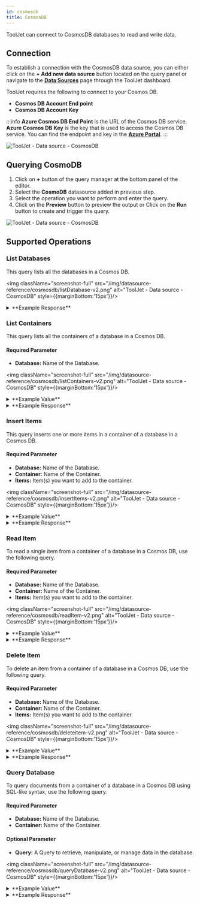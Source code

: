 ```yaml
---
id: cosmosdb
title: CosmosDB
---
```


ToolJet can connect to CosmosDB databases to read and write data.

## Connection

To establish a connection with the CosmosDB data source, you can either click on the **+ Add new data source** button located on the query panel or navigate to the **[Data Sources](/docs/data-sources/overview)** page through the ToolJet dashboard.

ToolJet requires the following to connect to your Cosmos DB.

- **Cosmos DB Account End point**
- **Cosmos DB Account Key**

:::info
**Azure Cosmos DB End Point** is the URL of the Cosmos DB service.
**Azure Cosmos DB Key** is the key that is used to access the Cosmos DB service.
You can find the endpoint and key in the **[Azure Portal](https://portal.azure.com/)**.
:::

<div style={{textAlign: 'center'}}>

<img className="screenshot-full" src="/img/datasource-reference/cosmosdb/cosmosdb-connect-v3.png" alt="ToolJet - Data source - CosmosDB"/>

</div>

<div style={{paddingTop:'24px'}}>

## Querying CosmoDB

1. Click on **+** button of the query manager at the bottom panel of the editor.
2. Select the **CosmoDB** datasource added in previous step.
3. Select the operation you want to perform and enter the query.
4. Click on the **Preview** button to preview the output or Click on the **Run** button to create and trigger the query.

<img className="screenshot-full" src="/img/datasource-reference/cosmosdb/operations-v2.png" alt="ToolJet - Data source - CosmosDB"/>

</div>

<div style={{paddingTop:'24px'}}>

## Supported Operations

### List Databases

This query lists all the databases in a Cosmos DB.

<img className="screenshot-full" src="/img/datasource-reference/cosmosdb/listDatabase-v2.png" alt="ToolJet - Data source - CosmosDB" style={{marginBottom:'15px'}}/>

<details>
<summary>**Example Response**</summary>
```json
      0: "CustomerData"
      1: "cypress"
```
</details>

### List Containers

This query lists all the containers of a database in a Cosmos DB.

#### Required Parameter
- **Database:** Name of the Database.

<img className="screenshot-full" src="/img/datasource-reference/cosmosdb/listContainers-v2.png" alt="ToolJet - Data source - CosmosDB" style={{marginBottom:'15px'}}/>

<details>
<summary>**Example Value**</summary>
```yaml
      Database: CustomerData
```
</details>

<details>
<summary>**Example Response**</summary>
```json
      0: "Orders"
      1: "dsf"
```
</details>

### Insert Items

This query inserts one or more items in a container of a database in a Cosmos DB.

#### Required Parameter
- **Database:** Name of the Database.
- **Container:** Name of the Container.
- **Items:** Item(s) you want to add to the container.

<img className="screenshot-full" src="/img/datasource-reference/cosmosdb/insertItems-v2.png" alt="ToolJet - Data source - CosmosDB" style={{marginBottom:'15px'}}/>

<details>
<summary>**Example Value**</summary>
```yaml
      Database: CustomerData
      Container: Orders
      Items: {{[{ "product" : 'ToolJet' }]}}
```
</details>

<details>
<summary>**Example Response**</summary>
```json
      message: "Items inserted"
```
</details>

### Read Item

To read a single item from a container of a database in a Cosmos DB, use the following query.

#### Required Parameter
- **Database:** Name of the Database.
- **Container:** Name of the Container.
- **Items:** Item(s) you want to add to the container.

<img className="screenshot-full" src="/img/datasource-reference/cosmosdb/readItem-v2.png" alt="ToolJet - Data source - CosmosDB" style={{marginBottom:'15px'}}/>

<details>
<summary>**Example Value**</summary>
```yaml
      Database: CustomerData
      Container: Orders
      Item ID: 317c3713-6908-40fc-8676-f26df2cdb423
```
</details>

<details>
<summary>**Example Response**</summary>
```json
      band: "12",
      id: "317c3713-6908-40fc-8676-f26df2cdb423"
      "..."
```
</details>

### Delete Item

To delete an item from a container of a database in a Cosmos DB, use the following query.

#### Required Parameter
- **Database:** Name of the Database.
- **Container:** Name of the Container.
- **Items:** Item(s) you want to add to the container.

<img className="screenshot-full" src="/img/datasource-reference/cosmosdb/deleteitem-v2.png" alt="ToolJet - Data source - CosmosDB" style={{marginBottom:'15px'}}/>

<details>
<summary>**Example Value**</summary>
```yaml
      Database: CustomerData
      Container: Orders
      Item ID: 317c3713-6908-40fc-8676-f26df2cdb423
```
</details>

<details>
<summary>**Example Response**</summary>
```json
      message: "Items Deleted"
```
</details>

### Query Database

To query documents from a container of a database in a Cosmos DB using SQL-like syntax, use the following query.

#### Required Parameter
- **Database:** Name of the Database.
- **Container:** Name of the Container.

#### Optional Parameter
- **Query:** A Query to retrieve, manipulate, or manage data in the database.

<img className="screenshot-full" src="/img/datasource-reference/cosmosdb/queryDatabase-v2.png" alt="ToolJet - Data source - CosmosDB" style={{marginBottom:'15px'}}/>

<details>
<summary>**Example Value**</summary>
```yaml
      Database: CustomerData
      Container: Orders
```
</details>

<details>
<summary>**Example Response**</summary>
```json
      0: {} 7 keys
      1: {} 7 keys
        product: "ToolJet"
        id: "317c3713-6908-40fc-8676-f26df2cdb423"
        "..."
```
</details>

</div>
